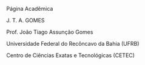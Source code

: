 Página Acadêmica

J. T. A. GOMES

Prof. João Tiago Assunção Gomes

Universidade Federal do Recôncavo da Bahia (UFRB)

Centro de Ciências Exatas e Tecnológicas (CETEC)